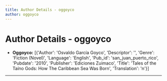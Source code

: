 ```yaml
---
title: Author Details - oggoyco
author: oggoyco
---
```


# Author Details - oggoyco

<ul>
    <li><strong>Oggoyco:</strong> [{'Author': 'Osvaldo García Goyco', 'Descriptor': '', 'Genre': 'Fiction (Novel)', 'Language': 'English', 'Pub_id': 'san_juan_puerto_rico', 'Pubdate': '2010', 'Publisher': 'Ediciones Zuimaco', 'Title': 'Tales of the Taíno Gods: How The Caribbean Sea Was Born', 'Translation': 'n'}]</li>
</ul>
<hr>